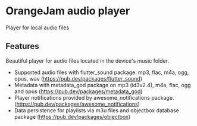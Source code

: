 # OrangeJam audio player

Player for local audio files

## Features

Beautiful player for audio files located in the device's music folder.

- Supported audio files with flutter_sound package: mp3, flac, m4a, ogg, opus, wav (https://pub.dev/packages/flutter_sound)
- Metadata with metadata_god package on mp3 (id3v2.4), m4a, flac, ogg and opus (https://pub.dev/packages/metadata_god)
- Player notifications provided by awesome_notifications package. (https://pub.dev/packages/awesome_notifications)
- Data persistence for playlists via m3u files and objectbox database package (https://pub.dev/packages/objectbox)

